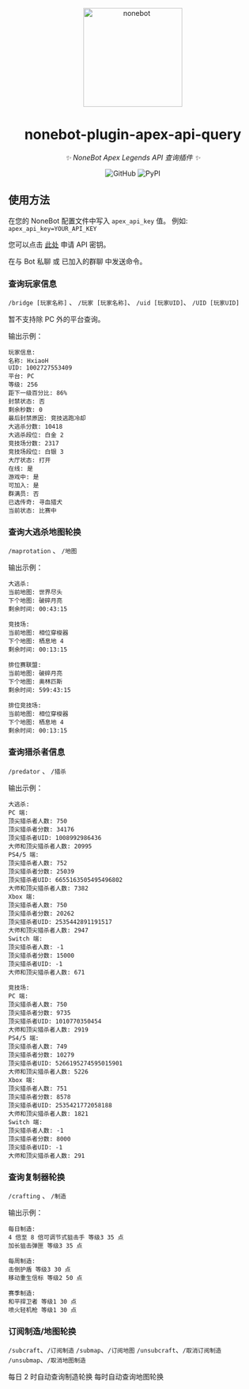 <p align="center">
  <a href="https://v2.nonebot.dev/"><img src="https://v2.nonebot.dev/logo.png" width="200" height="200" alt="nonebot"></a>
</p>

<div align="center">

# nonebot-plugin-apex-api-query

*✨ NoneBot Apex Legends API 查询插件 ✨*

![GitHub](https://img.shields.io/github/license/H-xiaoH/nonebot-plugin-apex-api-query)
![PyPI](https://img.shields.io/pypi/v/nonebot-plugin-apex-api-query)

</div>

## 使用方法
在您的 NoneBot 配置文件中写入 `apex_api_key` 值。
例如: `apex_api_key=YOUR_API_KEY`

您可以点击 [此处](https://portal.apexlegendsapi.com/) 申请 API 密钥。

在与 Bot 私聊 或 已加入的群聊 中发送命令。

### 查询玩家信息
`/bridge [玩家名称]` 、
`/玩家 [玩家名称]`、
`/uid [玩家UID]`、
`/UID [玩家UID]`

暂不支持除 PC 外的平台查询。

输出示例：
```text
玩家信息:
名称: HxiaoH
UID: 1002727553409
平台: PC
等级: 256
距下一级百分比: 86%
封禁状态: 否
剩余秒数: 0
最后封禁原因: 竞技逃跑冷却
大逃杀分数: 10418
大逃杀段位: 白金 2
竞技场分数: 2317
竞技场段位: 白银 3
大厅状态: 打开
在线: 是
游戏中: 是
可加入: 是
群满员: 否
已选传奇: 寻血猎犬
当前状态: 比赛中
```

### 查询大逃杀地图轮换
`/maprotation` 、 `/地图`

输出示例：
```text
大逃杀:
当前地图: 世界尽头
下个地图: 破碎月亮
剩余时间: 00:43:15

竞技场:
当前地图: 相位穿梭器
下个地图: 栖息地 4
剩余时间: 00:13:15

排位赛联盟:
当前地图: 破碎月亮
下个地图: 奥林匹斯
剩余时间: 599:43:15

排位竞技场:
当前地图: 相位穿梭器
下个地图: 栖息地 4
剩余时间: 00:13:15
```

### 查询猎杀者信息
`/predator` 、 `/猎杀`

输出示例：
```text
大逃杀:
PC 端:
顶尖猎杀者人数: 750
顶尖猎杀者分数: 34176
顶尖猎杀者UID: 1008992986436
大师和顶尖猎杀者人数: 20995
PS4/5 端:
顶尖猎杀者人数: 752
顶尖猎杀者分数: 25039
顶尖猎杀者UID: 6655163505495496802
大师和顶尖猎杀者人数: 7382
Xbox 端:
顶尖猎杀者人数: 750
顶尖猎杀者分数: 20262
顶尖猎杀者UID: 2535442891191517
大师和顶尖猎杀者人数: 2947
Switch 端:
顶尖猎杀者人数: -1
顶尖猎杀者分数: 15000
顶尖猎杀者UID: -1
大师和顶尖猎杀者人数: 671

竞技场:
PC 端:
顶尖猎杀者人数: 750
顶尖猎杀者分数: 9735
顶尖猎杀者UID: 1010770350454
大师和顶尖猎杀者人数: 2919
PS4/5 端:
顶尖猎杀者人数: 749
顶尖猎杀者分数: 10279
顶尖猎杀者UID: 5266195274595015901
大师和顶尖猎杀者人数: 5226
Xbox 端:
顶尖猎杀者人数: 751
顶尖猎杀者分数: 8578
顶尖猎杀者UID: 2535421772058188
大师和顶尖猎杀者人数: 1821
Switch 端:
顶尖猎杀者人数: -1
顶尖猎杀者分数: 8000
顶尖猎杀者UID: -1
大师和顶尖猎杀者人数: 291
```

### 查询复制器轮换
`/crafting` 、 `/制造`

输出示例：
```text
每日制造:
4 倍至 8 倍可调节式狙击手 等级3 35 点
加长狙击弹匣 等级3 35 点

每周制造:
击倒护盾 等级3 30 点
移动重生信标 等级2 50 点

赛季制造:
和平捍卫者 等级1 30 点
喷火轻机枪 等级1 30 点
```

### 订阅制造/地图轮换
`/subcraft`、`/订阅制造`
`/submap`、`/订阅地图`
`/unsubcraft`、`/取消订阅制造`
`/unsubmap`、`/取消地图制造`

每日 2 时自动查询制造轮换
每时自动查询地图轮换
